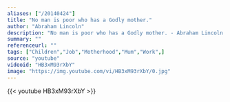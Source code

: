 ```yaml
---
aliases: ["/20140424"]
title: "No man is poor who has a Godly mother."
author: "Abraham Lincoln"
description: "No man is poor who has a Godly mother. - Abraham Lincoln quotes from GetInspired365.com"
summary: ""
referenceurl: ""
tags: ["Children","Job","Motherhood","Mum","Work",]
source: "youtube"
videoid: "HB3xM93rXbY"
image: "https://img.youtube.com/vi/HB3xM93rXbY/0.jpg"
---
```


{{< youtube HB3xM93rXbY >}}
